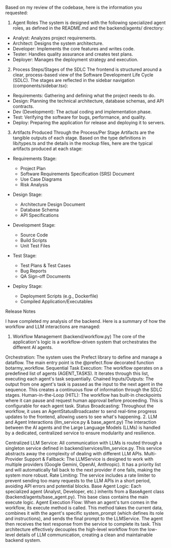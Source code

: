 Based on my review of the codebase, here is the information you requested:

1. Agent Roles
The system is designed with the following specialized agent roles, as defined in the README.md and the backend/agents/ directory:

- Analyst: Analyzes project requirements.
- Architect: Designs the system architecture.
- Developer: Implements the core features and writes code.
- Tester: Handles quality assurance and creates test plans.
- Deployer: Manages the deployment strategy and execution.

2. Process Steps/Stages of the SDLC
The frontend is structured around a clear, process-based view of the Software Development Life Cycle (SDLC). The stages are reflected in the sidebar navigation (components/sidebar.tsx):

- Requirements: Gathering and defining what the project needs to do.
- Design: Planning the technical architecture, database schemas, and API contracts.
- Dev (Development): The actual coding and implementation phase.
- Test: Verifying the software for bugs, performance, and quality.
- Deploy: Preparing the application for release and deploying it to servers.

3. Artifacts Produced Through the Process/Per Stage
Artifacts are the tangible outputs of each stage. Based on the type definitions in lib/types.ts and the details in the mockup files, here are the typical artifacts produced at each stage:

- Requirements Stage:
  - Project Plan
  - Software Requirements Specification (SRS) Document
  - Use Case Diagrams
  - Risk Analysis

- Design Stage:
  - Architecture Design Document
  - Database Schema
  - API Specifications

- Development Stage:
  - Source Code
  - Build Scripts
  - Unit Test Files

- Test Stage:
  - Test Plans & Test Cases
  - Bug Reports
  - QA Sign-off Documents

- Deploy Stage:
  - Deployment Scripts (e.g., Dockerfile)
  - Compiled Application/Executables

Release Notes

I have completed my analysis of the backend. Here is a summary of how the workflow and LLM interactions are managed:

1. Workflow Management (backend/workflow.py)
The core of the application's logic is a workflow-driven system that orchestrates the different AI agents.

Orchestration: The system uses the Prefect library to define and manage a dataflow. The main entry point is the @prefect.flow decorated function botarmy_workflow.
Sequential Task Execution: The workflow operates on a predefined list of agents (AGENT_TASKS). It iterates through this list, executing each agent's task sequentially.
Chained Inputs/Outputs: The output from one agent's task is passed as the input to the next agent in the sequence. This creates a continuous flow of information through the SDLC stages.
Human-in-the-Loop (HITL): The workflow has built-in checkpoints where it can pause and request human approval before proceeding. This is configurable for each agent task.
Status Broadcasting: Throughout the workflow, it uses an AgentStatusBroadcaster to send real-time progress updates to the frontend, allowing users to see what's happening.
2. LLM and Agent Interactions (llm_service.py & base_agent.py)
The interaction between the AI agents and the Large Language Models (LLMs) is handled by a dedicated, centralized service to ensure modularity and resilience.

Centralized LLM Service: All communication with LLMs is routed through a singleton service defined in backend/services/llm_service.py. This service abstracts away the complexity of dealing with different LLM APIs.
Multi-Provider Support & Fallback: The LLMService is designed to work with multiple providers (Google Gemini, OpenAI, Anthropic). It has a priority list and will automatically fall back to the next provider if one fails, making the system more robust.
Rate Limiting: The service includes a rate limiter to prevent sending too many requests to the LLM APIs in a short period, avoiding API errors and potential blocks.
Base Agent Logic: Each specialized agent (Analyst, Developer, etc.) inherits from a BaseAgent class (backend/agents/base_agent.py). This base class contains the main execute logic.
Agent Execution Flow: When an agent's turn comes in the workflow, its execute method is called. This method takes the current data, combines it with the agent's specific system_prompt (which defines its role and instructions), and sends the final prompt to the LLMService. The agent then receives the text response from the service to complete its task.
This architecture effectively decouples the high-level workflow from the low-level details of LLM communication, creating a clean and maintainable backend system.
